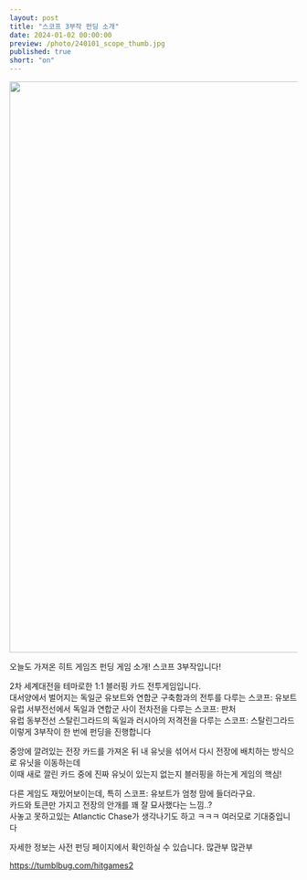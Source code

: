 ```yaml
---
layout: post
title: "스코프 3부작 펀딩 소개"
date: 2024-01-02 00:00:00
preview: /photo/240101_scope_thumb.jpg
published: true
short: "on"
---
```


<img src="/photo/240101_scope.jpg" width="1000">

오늘도 가져온 히트 게임즈 펀딩 게임 소개! 스코프 3부작입니다!<br>

2차 세계대전을 테마로한 1:1 블러핑 카드 전투게임입니다. <br>
대서양에서 벌어지는 독일군 유보트와 연합군 구축함과의 전투를 다루는 스코프: 유보트<br>
유럽 서부전선에서 독일과 연합군 사이 전차전을 다루는 스코프: 판처<br>
유럽 동부전선 스탈린그라드의 독일과 러시아의 저격전을 다루는 스코프: 스탈린그라드<br>
이렇게 3부작이 한 번에 펀딩을 진행합니다 <br>

중앙에 깔려있는 전장 카드를 가져온 뒤 내 유닛을 섞어서 다시 전장에 배치하는 방식으로 유닛을 이동하는데<br>
이때 새로 깔린 카드 중에 진짜 유닛이 있는지 없는지 블러핑을 하는게 게임의 핵심!<br>

다른 게임도 재밌어보이는데, 특히 스코프: 유보트가 엄청 맘에 들더라구요.<br>
카드와 토큰만 가지고 전장의 안개를 꽤 잘 묘사했다는 느낌..?<br>
사놓고 못하고있는 Atlanctic Chase가 생각나기도 하고 ㅋㅋㅋ 여러모로 기대중입니다<br>


자세한 정보는 사전 펀딩 페이지에서 확인하실 수 있습니다. 많관부 많관부<br>

https://tumblbug.com/hitgames2




